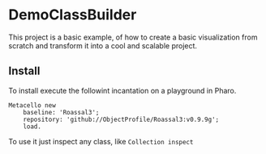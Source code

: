 # DemoClassBuilder

This project is a basic example, of how to create a basic visualization from scratch and transform it into a cool and scalable project.

## Install

To install execute the followint incantation on a playground in Pharo.

```st
Metacello new
    baseline: 'Roassal3';
    repository: 'github://ObjectProfile/Roassal3:v0.9.9g';
    load.
```

To use it just inspect any class, like `Collection inspect`